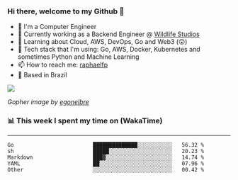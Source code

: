 ### Hi there, welcome to my Github 👋

- 📖 I'm a Computer Engineer
- 🔭 Currently working as a Backend Engineer @ [Wildlife Studios](https://wildlifestudios.com/)
- 🌱 Learning about Cloud, AWS, DevOps, Go and Web3 (😲)
- 🚀 Tech stack that I'm using: Go, AWS, Docker, Kubernetes and sometimes Python and Machine Learning
- 📫 How to reach me: [raphaelfp](https://linkedin.com/in/raphaelfp)
- 🏡 Based in Brazil

![](https://github.com/raphaelfp/gophers/blob/master/.thumb/animation/morning-coffee-3x.gif)

*Gopher image by [egonelbre](https://github.com/egonelbre/)*

### 📊 This week I spent my time on (WakaTime)

---

<!--START_SECTION:waka-->

```text
Go                         ██████████████░░░░░░░░░░░   56.32 %
sh                         █████░░░░░░░░░░░░░░░░░░░░   20.23 %
Markdown                   ███▓░░░░░░░░░░░░░░░░░░░░░   14.74 %
YAML                       ██░░░░░░░░░░░░░░░░░░░░░░░   07.96 %
Other                      ░░░░░░░░░░░░░░░░░░░░░░░░░   00.42 %
```

<!--END_SECTION:waka-->
